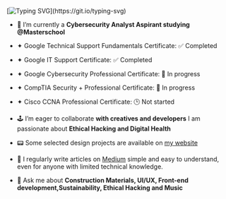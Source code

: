 [![Typing SVG](https://readme-typing-svg.herokuapp.com?font=Press+Start+2P&color=8DE63B&multiline=true&width=800&height=60&lines=Hi%2C+my+name+is+Paul+aka+Paulinhx.;I+Design+and+Code+!)](https://git.io/typing-svg)

- 🔭 I’m currently a **Cybersecurity Analyst Aspirant studying @Masterschool**  

- ✦ Google Technical Support Fundamentals Certificate:  ✅ Completed  

- ✦ Google IT Support Certificate:  ✅ Completed

- ✦ Google Cybersecurity Professional Certificate: 🔄 In progress

- ✦ CompTIA Security + Professional Certificate: 🔄 In progress

- ✦ Cisco CCNA Professional Certificate: 🕒 Not started


- 🕹 I’m eager to collaborate **with creatives and developers** I am passionate about **Ethical Hacking and Digital Health**

- 📟 Some selected design projects are available on [my website](https://paulinhx.github.io/)

- 📝 I regularly write articles on [Medium](https://medium.com/@Paulinhx) simple and easy to understand, even for anyone with limited technical knowledge.

- 💬 Ask me about **Construction Materials, UI/UX, Front-end development,Sustainability, Ethical Hacking and Music**










